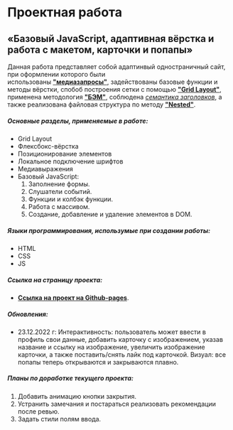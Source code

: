 # Проектная работа

## «Базовый JavaScript, адаптивная вёрстка и работа с макетом, карточки и попапы»

Данная работа представляет собой адаптинвый одностраничный сайт, при оформлении которого были  
использованы [**"медиазапросы"**](https://developer.mozilla.org/ru/docs/Web/CSS/Media_Queries/Using_media_queries), задействованы базовые функции и методы вёрстки, спобоб построения сетки с помощью [**"Grid Layout"**](https://developer.mozilla.org/ru/docs/Web/CSS/CSS_Grid_Layout), применена методология [**"БЭМ"**](https://ru.bem.info/methodology/quick-start/), соблюдена [_семантика заголовков_](https://htmlacademy.ru/blog/html/semantics), а также реализована файловая структура по методу [**"Nested"**](https://ru.bem.info/methodology/filestructure/#nested).

##### Основные разделы, применяемые в работе:

- Grid Layout
- Флексбокс-вёрстка
- Позиционирование элементов
- Локальное подключение шрифтов
- Медиавыражения
- Базовый JavaScript:
  1. Заполнение формы.
  2. Cлушатели событий.
  3. Функции и колбэк функции.
  4. Работа с массивом.
  5. Создание, добавление и удаление элементов в DOM.

##### Языки программирования, использумые при создании работы:

- HTML
- CSS
- JS

##### Ссылка на страницу проекта:

- [**Ссылка на проект на Github-pages**](https://emilniftiev.github.io/mesto/).

##### Обновления:

- 23.12.2022 г:
  Интерактивность: пользователь может ввести в профиль свои данные, добавить карточку с изображением,
  указав название и ссылку на изображение, увеличить изображение карточки, а также поставить/снять лайк под карточкой.
  Визуал: все попапы теперь открываются и закрываются плавно.

##### Планы по доработке текущего проекта:

1. Добавить анимацию кнопки закрытия.
2. Устранить замечания и постараться реализовать рекомендации после ревью.
3. Задать стили полям ввода.
